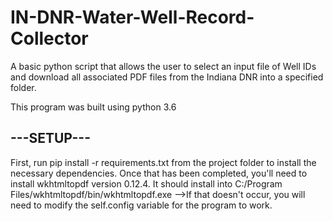 # IN-DNR-Water-Well-Record-Collector
A basic python script that allows the user to select an input file of Well IDs and download all associated PDF files from the Indiana DNR into a specified folder.


This program was built using python 3.6


<h2>---SETUP---</h2>
First, run pip install -r requirements.txt from the project folder to install the necessary dependencies.
Once that has been completed, you'll need to install wkhtmltopdf version 0.12.4. It should install into C:/Program Files/wkhtmltopdf/bin/wkhtmltopdf.exe -->If that doesn't occur, you will need to modify the self.config variable for the program to work.
